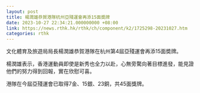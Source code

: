 ```yaml
---
layout: post
title: 楊潤雄恭賀港隊杭州亞殘運會再添15面奬牌
date: 2023-10-27 22:34:21.000000000 +08:00
link: https://news.rthk.hk/rthk/ch/component/k2/1725298-20231027.htm
categories: rthk
---
```


文化體育及旅遊局局長楊潤雄恭賀港隊在杭州第4屆亞殘運會再添15面奬牌。
 
楊潤雄表示，香港運動員即使是新秀也全力以赴，心無旁騖向著目標進發，能見證他們的努力得到回報，實在欣慰可喜。
 
港隊在今屆亞殘運會已取得7金、15銀、23銅，共45面獎牌。
